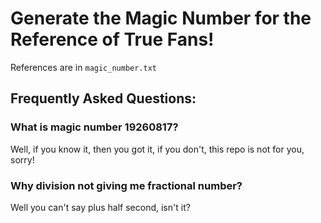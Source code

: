# Generate the Magic Number for the Reference of True Fans!

References are in `magic_number.txt`

## Frequently Asked Questions:

### What is magic number 19260817?

Well, if you know it, then you got it, if you don't, this repo is not for you, sorry!

### Why division not giving me fractional number?

Well you can't say plus half second, isn't it?


